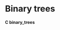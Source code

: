 <!DOCTYPE html>
<html lang="en">
<body>
<h1><a>Binary trees</a></h1>
<h4>C binary_trees</h4>
</body>
</html>
